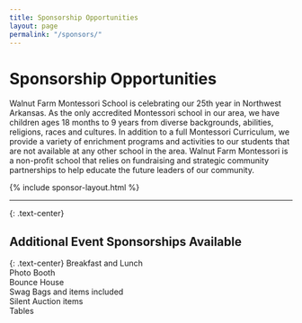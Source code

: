 ```yaml
---
title: Sponsorship Opportunities
layout: page
permalink: "/sponsors/"
---
```


# Sponsorship Opportunities

Walnut Farm Montessori School is celebrating our 25th year in Northwest Arkansas. As the only accredited Montessori school in our area, we have children ages 18 months to 9 years from diverse backgrounds, abilities, religions, races and cultures. In addition to a full Montessori Curriculum, we provide a variety of enrichment programs and activities to our students that are not available at any other school in the area. Walnut Farm Montessori is a non-profit school that relies on fundraising and strategic community partnerships to help educate the future leaders of our community.

{% include sponsor-layout.html %}

---

{: .text-center}
## Additional Event Sponsorships Available

{: .text-center}
Breakfast and Lunch   
Photo Booth  
Bounce House  
Swag Bags and items included  
Silent Auction items  
Tables